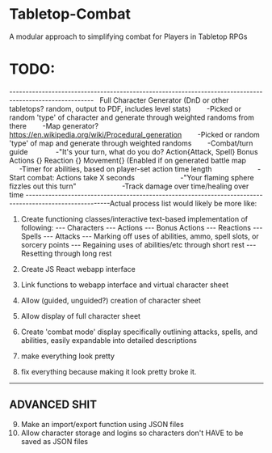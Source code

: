 # Tabletop-Combat
A modular approach to simplifying combat for Players in Tabletop RPGs


# TODO:

--------------------------------------------------------------------------------------------------------  
Full Character Generator (DnD or other tabletops? random, output to PDF, includes level stats)
       -Picked or random 'type' of character and generate through weighted randoms from there
       -Map generator? https://en.wikipedia.org/wiki/Procedural_generation
       -Picked or random 'type' of map and generate through weighted randoms
       -Combat/turn guide 
             -"It's your turn, what do you do? Action{Attack, Spell} Bonus Actions {} Reaction {} Movement{} (Enabled if on generated battle map
             -Timer for abilities, based on player-set action time length
                      -Start combat: Actions take X seconds
                      -"Your flaming sphere fizzles out this turn"
                      -Track damage over time/healing over time
--------------------------------------------------------------------------------------------------------Actual process list would likely be more like:
1. Create functioning classes/interactive text-based implementation of following:
--- Characters
--- Actions
--- Bonus Actions
--- Reactions
--- Spells
--- Attacks
--- Marking off uses of abilities, ammo, spell slots, or sorcery points
--- Regaining uses of abilities/etc through short rest
--- Resetting through long rest

2. Create JS React webapp interface
3. Link functions to webapp interface and virtual character sheet
4. Allow (guided, unguided?) creation of character sheet
5. Allow display of full character sheet
6. Create 'combat mode' display specifically outlining attacks, spells, and abilities, easily expandable into detailed descriptions
7. make everything look pretty
8. fix everything because making it look pretty broke it.
-----------------------------------------
ADVANCED SHIT
-----------------------------------------
9. Make an import/export function using JSON files
10. Allow character storage and logins so characters don't HAVE to be saved as JSON files
